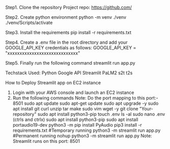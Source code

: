 Step1. Clone the repository
Project repo: https://github.com/

Step2. Create python environment
python -m venv ./venv
./venv/Scripts/activate

Step3. Install the requirements
pip install -r requirements.txt

Step4. Create a .env file in the root directory and add your GOOGLE_API_KEY credentials as follows:
GOOGLE_API_KEY = "xxxxxxxxxxxxxxxxxxxxxxxxxxxxx"

Step5. Finally run the following command
streamlit run app.py

Techstack Used:
Python
Google API
Streamlit
PaLM2
s2t
t2s


How to Deploy Streamlit app on EC2 instance
1. Login with your AWS console and launch an EC2 instance
2. Run the following commands
Note: Do the port mapping to this port:- 8501
sudo apt update
sudo apt-get update
sudo apt upgrade -y
sudo apt install git curl unzip tar make sudo vim wget -y
git clone "Your-repository"
sudo apt install python3-pip
touch .env
ls -al
sudo nano .env (ctrls and ctrlx)
sudo apt install python3-pip
sudo apt install portaudio19-dev
python3 -m pip install PyAudio
pip3 install -r requirements.txt
#Temporary running
python3 -m streamlit run app.py
#Permanent running
nohup python3 -m streamlit run app.py
Note: Streamlit runs on this port: 8501